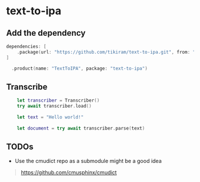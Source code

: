
# text-to-ipa

## Add the dependency

```swift
dependencies: [
    .package(url: "https://github.com/tikiram/text-to-ipa.git", from: "0.10.0")
]
```

```swift
  .product(name: "TextToIPA", package: "text-to-ipa")
```

## Transcribe

```swift
    let transcriber = Transcriber()
    try await transcriber.load()
    
    let text = "Hello world!"
    
    let document = try await transcriber.parse(text)    
```


## TODOs

- Use the cmudict repo as a submodule might be a good idea

> https://github.com/cmusphinx/cmudict
